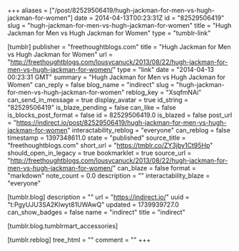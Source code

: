 +++
aliases = ["/post/82529506419/hugh-jackman-for-men-vs-hugh-jackman-for-women"]
date = 2014-04-13T00:23:31Z
id = "82529506419"
slug = "hugh-jackman-for-men-vs-hugh-jackman-for-women"
title = "Hugh Jackman for Men vs Hugh Jackman for Women"
type = "tumblr-link"

[tumblr]
publisher = "freethoughtblogs.com"
title = "Hugh Jackman for Men vs Hugh Jackman for Women"
url = "http://freethoughtblogs.com/lousycanuck/2013/08/22/hugh-jackman-for-men-vs-hugh-jackman-for-women/"
type = "link"
date = "2014-04-13 00:23:31 GMT"
summary = "Hugh Jackman for Men vs Hugh Jackman for Women"
can_reply = false
blog_name = "indirect"
slug = "hugh-jackman-for-men-vs-hugh-jackman-for-women"
reblog_key = "XsqfmNAi"
can_send_in_message = true
display_avatar = true
id_string = "82529506419"
is_blaze_pending = false
can_like = false
is_blocks_post_format = false
id = 82529506419.0
is_blazed = false
post_url = "https://indirect.io/post/82529506419/hugh-jackman-for-men-vs-hugh-jackman-for-women"
interactability_reblog = "everyone"
can_reblog = false
timestamp = 1397348611.0
state = "published"
source_title = "freethoughtblogs.com"
short_url = "https://tmblr.co/ZY3jby1Ct95Hp"
should_open_in_legacy = true
bookmarklet = true
source_url = "http://freethoughtblogs.com/lousycanuck/2013/08/22/hugh-jackman-for-men-vs-hugh-jackman-for-women/"
can_blaze = false
format = "markdown"
note_count = 0.0
description = ""
interactability_blaze = "everyone"

[tumblr.blog]
description = ""
url = "https://indirect.io/"
uuid = "t:PgyUJU3SA2Klwyt81UWAwQ"
updated = 1739939727.0
can_show_badges = false
name = "indirect"
title = "indirect"

[tumblr.blog.tumblrmart_accessories]

[tumblr.reblog]
tree_html = ""
comment = ""
+++
